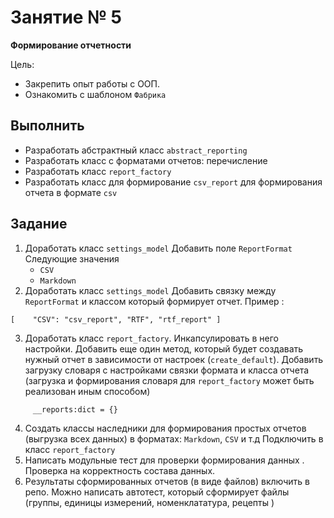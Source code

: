 # Занятие № 5
**Формирование отчетности**

Цель:
- Закрепить опыт работы с ООП.
- Ознакомить с шаблоном `Фабрика`

## Выполнить
* Разработать абстрактный класс `abstract_reporting`
* Разработать класс с форматами отчетов: перечисление
* Разработать класс `report_factory` 
* Разработать класс для формирование `csv_report` для формирования отчета в формате `csv`

## Задание
1. Доработать класс `settings_model`
  Добавить поле `ReportFormat` Следующие значения
	- `CSV`
	- `Markdown`
2. Доработать класс `settings_model` 
Добавить связку между `ReportFormat` и классом который формирует отчет. 
Пример :
```
[    "CSV": "csv_report", "RTF", "rtf_report" ]
```
3. Доработать класс  `report_factory`. 
Инкапсулировать в него настройки. Добавить еще один метод, который будет создавать нужный отчет в зависимости от настроек (`create_default`). 
Добавить загрузку словаря с настройками связки формата и класса отчета (загрузка и формирования словаря для `report_factory` может быть реализован иным способом)
```
     __reports:dict = {}
```
4. Создать классы наследники для формирования простых отчетов (выгрузка всех данных) в форматах: `Markdown`, `CSV` и т.д  Подключить  в класс `report_factory`
5. Написать модульные тест для проверки формирования данных . Проверка на корректность состава данных.
6. Результаты сформированных отчетов (в виде файлов) включить в репо. Можно написать автотест, который сформирует файлы (группы, единицы измерений, номенклататура, рецепты )

